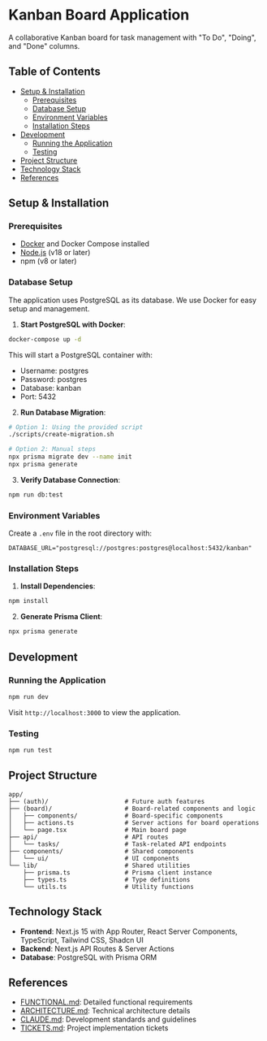 # Kanban Board Application

A collaborative Kanban board for task management with "To Do", "Doing", and "Done" columns.

## Table of Contents

- [Setup & Installation](#setup--installation)
  - [Prerequisites](#prerequisites)
  - [Database Setup](#database-setup)
  - [Environment Variables](#environment-variables)
  - [Installation Steps](#installation-steps)
- [Development](#development)
  - [Running the Application](#running-the-application)
  - [Testing](#testing)
- [Project Structure](#project-structure)
- [Technology Stack](#technology-stack)
- [References](#references)

## Setup & Installation

### Prerequisites

- [Docker](https://www.docker.com/get-started/) and Docker Compose installed
- [Node.js](https://nodejs.org/) (v18 or later)
- npm (v8 or later)

### Database Setup

The application uses PostgreSQL as its database. We use Docker for easy setup and management.

1. **Start PostgreSQL with Docker**:

```bash
docker-compose up -d
```

This will start a PostgreSQL container with:
- Username: postgres
- Password: postgres
- Database: kanban
- Port: 5432

2. **Run Database Migration**:

```bash
# Option 1: Using the provided script
./scripts/create-migration.sh

# Option 2: Manual steps
npx prisma migrate dev --name init
npx prisma generate
```

3. **Verify Database Connection**:

```bash
npm run db:test
```

### Environment Variables

Create a `.env` file in the root directory with:

```
DATABASE_URL="postgresql://postgres:postgres@localhost:5432/kanban"
```

### Installation Steps

1. **Install Dependencies**:

```bash
npm install
```

2. **Generate Prisma Client**:

```bash
npx prisma generate
```

## Development

### Running the Application

```bash
npm run dev
```

Visit `http://localhost:3000` to view the application.

### Testing

```bash
npm run test
```

## Project Structure

```
app/
├── (auth)/                     # Future auth features
├── (board)/                    # Board-related components and logic
│   ├── components/             # Board-specific components
│   ├── actions.ts              # Server actions for board operations
│   └── page.tsx                # Main board page
├── api/                        # API routes
│   └── tasks/                  # Task-related API endpoints
├── components/                 # Shared components
│   └── ui/                     # UI components
└── lib/                        # Shared utilities
    ├── prisma.ts               # Prisma client instance
    ├── types.ts                # Type definitions
    └── utils.ts                # Utility functions
```

## Technology Stack

- **Frontend**: Next.js 15 with App Router, React Server Components, TypeScript, Tailwind CSS, Shadcn UI
- **Backend**: Next.js API Routes & Server Actions
- **Database**: PostgreSQL with Prisma ORM

## References

- [FUNCTIONAL.md](FUNCTIONAL.md): Detailed functional requirements
- [ARCHITECTURE.md](ARCHITECTURE.md): Technical architecture details
- [CLAUDE.md](CLAUDE.md): Development standards and guidelines
- [TICKETS.md](TICKETS.md): Project implementation tickets